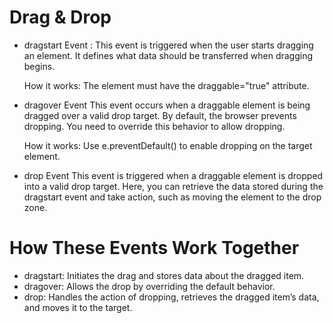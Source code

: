 # Drag & Drop

- dragstart Event :
This event is triggered when the user starts dragging an element. It defines what data should be transferred when dragging begins.

   How it works:
The element must have the draggable="true" attribute.

 - dragover Event
This event occurs when a draggable element is being dragged over a valid drop target. By default, the browser prevents dropping. You need to override this behavior to allow dropping.

   How it works:
Use e.preventDefault() to enable dropping on the target element.

 - drop Event
This event is triggered when a draggable element is dropped into a valid drop target. Here, you can retrieve the data stored during the dragstart event and take action, such as moving the element to the drop zone.

# How These Events Work Together
 - dragstart: Initiates the drag and stores data about the dragged item.
 - dragover: Allows the drop by overriding the default behavior.
 - drop: Handles the action of dropping, retrieves the dragged item’s data, and moves it to the target.
 